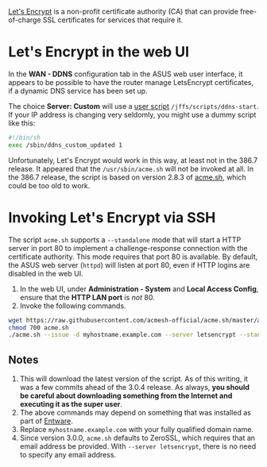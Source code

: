 [Let's Encrypt](https://letsencrypt.org) is a non-profit certificate authority (CA) that can provide free-of-charge SSL certificates for services that require it.

# Let's Encrypt in the web UI
In the **WAN - DDNS** configuration tab in the ASUS web user interface, it appears to be possible to have the router manage LetsEncrypt certificates, if a dynamic DNS service has been set up.

The choice **Server: Custom** will use a [user script](User-scripts) `/jffs/scripts/ddns-start`. If your IP address is changing very seldomly, you might use a dummy script like this:
```sh
#!/bin/sh
exec /sbin/ddns_custom_updated 1
```
Unfortunately, Let's Encrypt would work in this way, at least not in the 386.7 release. It appeared that the `/usr/sbin/acme.sh` will not be invoked at all. In the 386.7 release, the script is based on version 2.8.3 of [acme.sh](https://github.com/acmesh-official/acme.sh/), which could be too old to work.

# Invoking Let's Encrypt via SSH
The script `acme.sh` supports a `--standalone` mode that will start a HTTP server in port 80 to implement a challenge-response connection with the certificate authority. This mode requires that port 80 is available. By default, the ASUS web server (`httpd`) will listen at port 80, even if HTTP logins are disabled in the web UI.

1. In the web UI, under **Administration - System** and **Local Access Config**, ensure that the **HTTP LAN port** is _not_ 80.
1. Invoke the following commands.
```sh
wget https://raw.githubusercontent.com/acmesh-official/acme.sh/master/acme.sh
chmod 700 acme.sh
./acme.sh --issue -d myhostname.example.com --server letsencrypt --standalone
```
## Notes
1. This will download the latest version of the script. As of this writing, it was a few commits ahead of the 3.0.4 release. As always, **you should be careful about downloading something from the Internet and executing it as the super user**.
1. The above commands may depend on something that was installed as part of [Entware](Entware).
1. Replace `myhostname.example.com` with your fully qualified domain name.
1. Since version 3.0.0, `acme.sh` defaults to ZeroSSL, which requires that an email address be provided. With `--server letsencrypt`, there is no need to specify any email address.